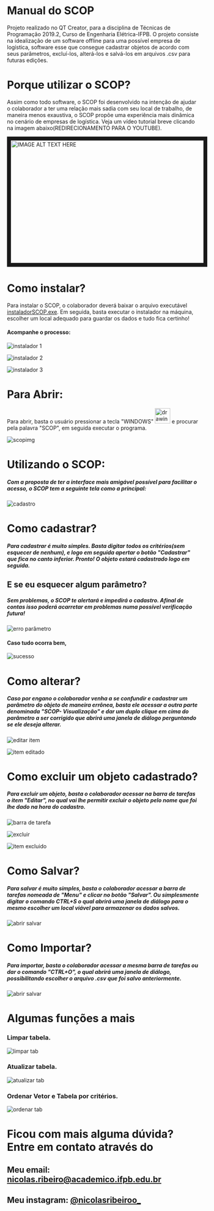 # Manual do SCOP

Projeto realizado no QT Creator, para a disciplina de Técnicas de Programação 2019.2, Curso de Engenharia Elétrica-IFPB. O projeto consiste na idealização de um software offline para uma possível empresa de logística, software esse que consegue cadastrar objetos de acordo com seus parâmetros, excluí-los, alterá-los e salvá-los em arquivos .csv para futuras edições.

# Porque utilizar o SCOP?

Assim como todo software, o SCOP foi desenvolvido na intenção de ajudar o colaborador a ter uma relação mais sadia com seu local de trabalho, de maneira menos exaustiva, o SCOP propõe uma experiência mais dinâmica no cenário de empresas de logística.
Veja um vídeo tutorial breve clicando na imagem abaixo(REDIRECIONAMENTO PARA O YOUTUBE).

<a href="https://www.youtube.com/embed/oxa3S3mhr4I
" target="_blank"><img src="https://github.com/nicolasrls/codigos/blob/master/Projetos%20QT/SCOP/IMAGENS%20TUTORIAL/tela%20inicial.PNG" 
alt="IMAGE ALT TEXT HERE" width="550" height="320" border="10" /></a>





# Como instalar?

Para instalar o SCOP, o colaborador deverá baixar o arquivo executável [instaladorSCOP.exe](https://github.com/nicolasrls/SCOP/raw/master/instalerSCOP.exe  "SCOP GITHUB EXECUTÁVEL"). Em seguida, basta executar o instalador na máquina, escolher um local adequado para guardar os dados e tudo fica certinho! 
#### Acompanhe o processo:
  ![instalador 1](https://github.com/nicolasrls/SCOP/blob/master/IMAGENS%20TUTORIAL/telainstalad1.PNG)

![instalador 2](https://github.com/nicolasrls/SCOP/blob/master/IMAGENS%20TUTORIAL/telainstalad2.PNG)

![instalador 3](https://github.com/nicolasrls/SCOP/blob/master/IMAGENS%20TUTORIAL/telainstalad3.PNG)
# Para Abrir:

Para abrir, basta o usuário pressionar a tecla "WINDOWS" <img  src="http://3.bp.blogspot.com/-YpnfXSFD3Xk/TbrI8_4J5yI/AAAAAAAAAbo/u249QEM4Aic/s1600/teclalogowindows.jpg"  alt="drawing"  width="40"  height="40"/> e procurar pela palavra "SCOP", em seguida executar o programa.


 ![scopimg](https://github.com/nicolasrls/SCOP/blob/master/IMAGENS%20TUTORIAL/scopexe.PNG)

  

# Utilizando o SCOP:

##### Com a proposta de ter a interface mais amigável possível para facilitar o acesso, o SCOP tem a seguinte tela como a principal:

![cadastro](https://github.com/nicolasrls/SCOP/blob/master/IMAGENS%20TUTORIAL/tela%20de%20cadastro.PNG)

# Como cadastrar?

##### Para cadastrar é muito simples. Basta digitar todos os critérios(**sem esquecer de nenhum**), e logo em seguida apertar o botão "Cadastrar" que fica no canto inferior. Pronto! O objeto estará cadastrado logo em seguida. 

  

## E se eu esquecer algum parâmetro?

  

##### Sem problemas, o SCOP te alertará e impedirá o cadastro. Afinal de contas isso poderá acarretar em problemas numa possível verificação futura!

![erro parâmetro](https://github.com/nicolasrls/SCOP/blob/master/IMAGENS%20TUTORIAL/erro%20param%20vazio.PNG)

#### Caso tudo ocorra bem,

![sucesso](https://github.com/nicolasrls/SCOP/blob/master/IMAGENS%20TUTORIAL/Cadastrado%20com%20sucesso.PNG)

# Como alterar?

##### Caso por engano o colaborador venha a se confundir e cadastrar um parâmetro do objeto de maneira errônea, basta ele acessar a outra parte denominada "SCOP- Visualização" e dar um duplo clique em cima do parâmetro a ser corrigido que abrirá uma janela de diálogo perguntando se ele deseja alterar.

  

![editar item](https://github.com/nicolasrls/SCOP/blob/master/IMAGENS%20TUTORIAL/itemeditd.PNG)

  ![item editado](https://github.com/nicolasrls/SCOP/blob/master/IMAGENS%20TUTORIAL/itemeditd2.PNG)

# Como excluir um objeto cadastrado?

##### Para excluir um objeto, basta o colaborador acessar na barra de tarefas o item "Editar", no qual vai lhe permitir excluir o objeto pelo nome que foi lhe dado na hora do cadastro.

![barra de tarefa](https://github.com/nicolasrls/SCOP/blob/master/IMAGENS%20TUTORIAL/excluilimpar.PNG)

![excluir](https://github.com/nicolasrls/SCOP/blob/master/IMAGENS%20TUTORIAL/excluiritem.PNG)

![item excluido](https://github.com/nicolasrls/SCOP/blob/master/IMAGENS%20TUTORIAL/itemexcluido.PNG)

  

# Como Salvar?

##### Para salvar é muito simples, basta o colaborador acessar a barra de tarefas nomeada de "Menu" e clicar no botão "Salvar". Ou simplesmente digitar o comando CTRL+S o qual abrirá uma janela de diálogo para o mesmo escolher um local viável para armazenar os dados salvos.

![abrir salvar](https://github.com/nicolasrls/SCOP/blob/master/IMAGENS%20TUTORIAL/abrirsalvar.PNG)

  

# Como Importar?

##### Para importar, basta o colaborador acessar a mesma barra de tarefas ou dar o comando "CTRL+O", o qual abrirá uma janela de diálogo, possibilitando escolher o arquivo .csv que foi salvo anteriormente.

![abrir salvar](https://github.com/nicolasrls/SCOP/blob/master/IMAGENS%20TUTORIAL/abrirsalvar.PNG)

# Algumas funções a mais

### Limpar tabela.
![limpar tab](https://github.com/nicolasrls/SCOP/blob/master/IMAGENS%20TUTORIAL/limpartab.PNG)
### Atualizar tabela.
![atualizar tab](https://github.com/nicolasrls/SCOP/blob/master/IMAGENS%20TUTORIAL/atualizartab.PNG)
### Ordenar Vetor e Tabela por critérios.
![ordenar tab](https://github.com/nicolasrls/SCOP/blob/master/IMAGENS%20TUTORIAL/ordenartab.PNG)

# Ficou com mais alguma dúvida? Entre em contato através do

## Meu email: nicolas.ribeiro@academico.ifpb.edu.br
## Meu instagram: [@nicolasribeiroo_](https://www.instagram.com/nicolasribeiroo_/)
